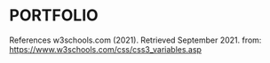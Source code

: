 # PORTFOLIO 
References
w3schools.com (2021). Retrieved September 2021. from: https://www.w3schools.com/css/css3_variables.asp
